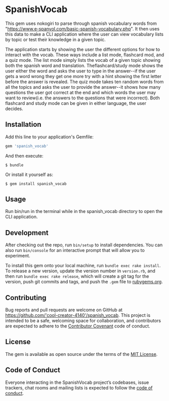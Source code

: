 # SpanishVocab

This gem uses nokogiri to parse through spanish vocabulary words from "https://www.e-spanyol.com/basic-spanish-vocabulary.php". It then uses this data to make a CLI application where the user can view vocabulary lists by topic or test their knowledge in a given topic.

The application starts by showing the user the different options for how to interact with the vocab. These ways include a list mode, flashcard mod, and a quiz mode. The list mode simply lists the vocab of a given topic showing both the spanish word and translation. Theflashcard/study mode shows the user either the word and asks the user to type in the answer--if the user gets a word wrong they get one more try with a hint showing the first letter before the answer is revealed. The quiz mode takes ten random words from all the topics and asks the user to provide the answer--it shows how many questions the user got correct at the end and which words the user may want to review(i.e. the answers to the questions that were incorrect). Both flashcard and study mode can be given in either language, the user decides.

## Installation

Add this line to your application's Gemfile:

```ruby
gem 'spanish_vocab'
```

And then execute:

    $ bundle

Or install it yourself as:

    $ gem install spanish_vocab

## Usage

Run bin/run in the terminal while in the spanish_vocab directory to open the CLI application.

## Development

After checking out the repo, run `bin/setup` to install dependencies. You can also run `bin/console` for an interactive prompt that will allow you to experiment.

To install this gem onto your local machine, run `bundle exec rake install`. To release a new version, update the version number in `version.rb`, and then run `bundle exec rake release`, which will create a git tag for the version, push git commits and tags, and push the `.gem` file to [rubygems.org](https://rubygems.org).

## Contributing

Bug reports and pull requests are welcome on GitHub at https://github.com/'cool-creator-4140'/spanish_vocab. This project is intended to be a safe, welcoming space for collaboration, and contributors are expected to adhere to the [Contributor Covenant](http://contributor-covenant.org) code of conduct.

## License

The gem is available as open source under the terms of the [MIT License](https://opensource.org/licenses/MIT).

## Code of Conduct

Everyone interacting in the SpanishVocab project’s codebases, issue trackers, chat rooms and mailing lists is expected to follow the [code of conduct](https://github.com/'cool-creator-4140'/spanish_vocab/blob/master/CODE_OF_CONDUCT.md).
